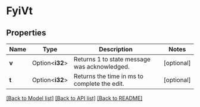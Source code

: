 # FyiVt

## Properties

Name | Type | Description | Notes
------------ | ------------- | ------------- | -------------
**v** | Option<**i32**> | Returns 1 to state message was acknowledged. | [optional]
**t** | Option<**i32**> | Returns the time in ms to complete the edit. | [optional]

[[Back to Model list]](../README.md#documentation-for-models) [[Back to API list]](../README.md#documentation-for-api-endpoints) [[Back to README]](../README.md)
